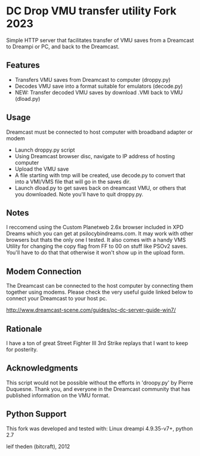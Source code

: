 DC Drop VMU transfer utility Fork 2023
======================================

Simple HTTP server that facilitates transfer of VMU saves from a Dreamcast to Dreampi or PC, and back to the Dreamcast.


Features
--------

* Transfers VMU saves from Dreamcast to computer (droppy.py)
* Decodes VMU save into a format suitable for emulators (decode.py)
* NEW: Transfer decoded VMU saves by download .VMI back to VMU (dload.py)


Usage
-----

Dreamcast must be connected to host computer with broadband adapter or modem

* Launch droppy.py script
* Using Dreamcast browser disc, navigate to IP address of hosting computer
* Upload the VMU save
* A file starting with tmp will be created, use decode.py to convert that into a VMI/VMS file that will go in the saves dir.
* Launch dload.py to get saves back on dreamcast VMU, or others that you downloaded. Note you'll have to quit droppy.py. 


Notes
-----

I reccomend using the Custom Planetweb 2.6x browser included in XPD Dreams which you can get at psilocybindreams.com.
It may work with other browsers but thats the only one I tested. It also comes with a handy VMS Utility for changing the copy flag from FF to 00 on stuff like PSOv2 saves. You'll have to do that that otherwise it won't show up in the upload form. 


Modem Connection
----------------

The Dreamcast can be connected to the host computer by connecting them together
using modems.  Please check the very useful guide linked below to connect your
Dreamcast to your host pc.

http://www.dreamcast-scene.com/guides/pc-dc-server-guide-win7/


Rationale
---------

I have a ton of great Street Fighter III 3rd Strike replays that I want to keep
for posterity.


Acknowledgments
---------------

This script would not be possible without the efforts in 'droopy.py' by Pierre
Duquesne.  Thank you, and everyone in the Dreamcast community that has
published information on the VMU format.


Python Support
--------------

This fork was developed and tested with:
Linux dreampi 4.9.35-v7+, python 2.7


leif theden (bitcraft), 2012

